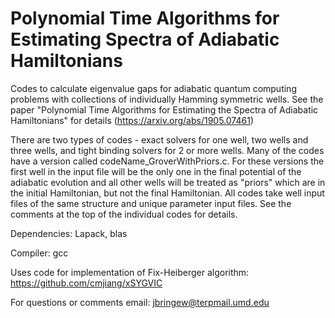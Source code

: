 # Polynomial Time Algorithms for Estimating Spectra of Adiabatic Hamiltonians
Codes to calculate eigenvalue gaps for adiabatic quantum computing problems with collections of individually Hamming symmetric wells. See the paper "Polynomial Time Algorithms for Estimating the Spectra of Adiabatic Hamiltonians" for details (https://arxiv.org/abs/1905.07461)  

There are two types of codes - exact solvers for one well, two wells and three wells, and tight binding solvers for 2 or more wells. Many of the codes have a version called codeName_GroverWithPriors.c. For these versions the first well in the input file will be the only one in the final potential of the adiabatic evolution and all other wells will be treated as "priors" which are in the initial Hamiltonian, but not the final Hamiltonian.  All codes take well input files of the same structure and unique parameter input files. See the comments at the top of the individual codes for details.  

Dependencies: Lapack, blas  

Compiler: gcc 

Uses code for implementation of Fix-Heiberger algorithm: https://github.com/cmjiang/xSYGVIC

For questions or comments email: jbringew@terpmail.umd.edu
